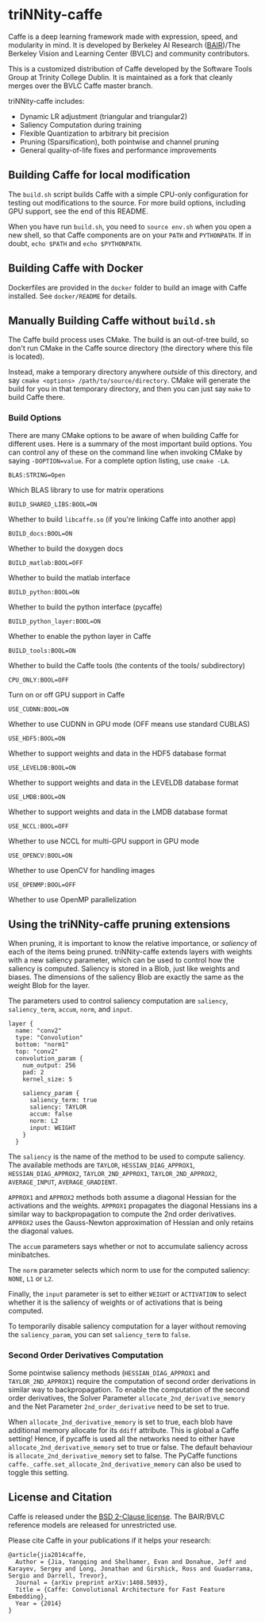 # triNNity-caffe

Caffe is a deep learning framework made with expression, speed, and
modularity in mind. It is developed by Berkeley AI Research
([BAIR](http://bair.berkeley.edu))/The Berkeley Vision and Learning
Center (BVLC) and community contributors.

This is a customized distribution of Caffe developed by the Software
Tools Group at Trinity College Dublin. It is maintained as a fork that
cleanly merges over the BVLC Caffe master branch.

triNNity-caffe includes:

- Dynamic LR adjustment (triangular and triangular2)
- Saliency Computation during training
- Flexible Quantization to arbitrary bit precision
- Pruning (Sparsification), both pointwise and channel pruning
- General quality-of-life fixes and performance improvements

## Building Caffe for local modification

The `build.sh` script builds Caffe with a simple CPU-only configuration
for testing out modifications to the source. For more build options, 
including GPU support, see the end of this README.

When you have run `build.sh`, you need to `source env.sh` when you 
open a new shell, so that Caffe components are on your `PATH` and 
`PYTHONPATH`. If in doubt, `echo $PATH` and `echo $PYTHONPATH`.

## Building Caffe with Docker

Dockerfiles are provided in the `docker` folder to build an image with
Caffe installed. See `docker/README` for details.

## Manually Building Caffe without `build.sh`

The Caffe build process uses CMake. The build is an out-of-tree build,
so don't run CMake in the Caffe source directory (the directory where this
file is located).

Instead, make a temporary directory anywhere *outside* of this directory,
and say `cmake <options> /path/to/source/directory`. CMake will generate
the build for you in that temporary directory, and then you can just say
`make` to build Caffe there.

### Build Options

There are many CMake options to be aware of when building Caffe for different
uses. Here is a summary of the most important build options. You can control
any of these on the command line when invoking CMake by saying
`-DOPTION=value`. For a complete option listing, use `cmake -LA`.

`BLAS:STRING=Open`

Which BLAS library to use for matrix operations

`BUILD_SHARED_LIBS:BOOL=ON`

Whether to build `libcaffe.so` (if you're linking Caffe into another app)

`BUILD_docs:BOOL=ON`

Whether to build the doxygen docs

`BUILD_matlab:BOOL=OFF`

Whether to build the matlab interface

`BUILD_python:BOOL=ON`

Whether to build the python interface (pycaffe)

`BUILD_python_layer:BOOL=ON`

Whether to enable the python layer in Caffe

`BUILD_tools:BOOL=ON`

Whether to build the Caffe tools (the contents of the tools/ subdirectory)

`CPU_ONLY:BOOL=OFF`

Turn on or off GPU support in Caffe

`USE_CUDNN:BOOL=ON`

Whether to use CUDNN in GPU mode (OFF means use standard CUBLAS)

`USE_HDF5:BOOL=ON`

Whether to support weights and data in the HDF5 database format

`USE_LEVELDB:BOOL=ON`

Whether to support weights and data in the LEVELDB database format

`USE_LMDB:BOOL=ON`

Whether to support weights and data in the LMDB database format

`USE_NCCL:BOOL=OFF`

Whether to use NCCL for multi-GPU support in GPU mode

`USE_OPENCV:BOOL=ON`

Whether to use OpenCV for handling images

`USE_OPENMP:BOOL=OFF`

Whether to use OpenMP parallelization

## Using the triNNity-caffe pruning extensions

When pruning, it is important to know the relative importance, or
*saliency* of each of the items being pruned. triNNity-caffe extends
layers with weights with a new saliency parameter, which can be used to
control how the saliency is computed. Saliency is stored in a Blob,
just like weights and biases. The dimensions of the saliency Blob are
exactly the same as the weight Blob for the layer.

The parameters used to control saliency computation are `saliency`,
`saliency_term`, `accum`, `norm`, and `input`.

```
layer {
  name: "conv2"
  type: "Convolution"
  bottom: "norm1"
  top: "conv2"
  convolution_param {
    num_output: 256
    pad: 2
    kernel_size: 5

    saliency_param {
      saliency_term: true
      saliency: TAYLOR
      accum: false
      norm: L2
      input: WEIGHT
    }
  }
```

The `saliency` is the name of the method to be used to compute
saliency. The available methods are  `TAYLOR`,
`HESSIAN_DIAG_APPROX1`, `HESSIAN_DIAG_APPROX2`, `TAYLOR_2ND_APPROX1`,
`TAYLOR_2ND_APPROX2`, `AVERAGE_INPUT`, `AVERAGE_GRADIENT`.

`APPROX1` and `APPROX2` methods both assume a diagonal Hessian for the activations and the weights.  `APPROX1` propagates the diagonal Hessians ins a similar way to backpropagation to compute the 2nd order derivatives.  `APPROX2` uses the Gauss-Newton approximation of Hessian and only retains the diagonal values.

The `accum` parameters says whether or not to accumulate saliency
across minibatches.

The `norm` parameter selects which norm to use for the computed
saliency: `NONE`, `L1` or `L2`.

Finally, the `input` parameter is set to either `WEIGHT` or
`ACTIVATION` to select whether it is the saliency of weights or of
activations that is being computed.

To temporarily disable saliency computation for a layer without
removing the `saliency_param`, you can set `saliency_term` to `false`.

### Second Order Derivatives Computation

Some pointwise saliency methods (`HESSIAN_DIAG_APPROX1` and
`TAYLOR_2ND_APPROX1`) require the computation of second order derivations in
similar way to backpropagation.  To enable the computation of the second order
derivatives, the Solver Parameter `allocate_2nd_derivative_memory` and the Net
Parameter `2nd_order_derivative` need to be set to true.

When `allocate_2nd_derivative_memory` is set to true, each blob have additional
memory allocate for its `ddiff` attribute.  This is global a Caffe setting!
Hence, if pycaffe is used all the networks need to either have
`allocate_2nd_derivative_memory` set to true or false.  The default behaviour
is `allocate_2nd_derivative_memory` set to false.  The PyCaffe functions
`caffe._caffe.set_allocate_2nd_derivative_memory` can also be used to toggle this
setting.

## License and Citation

Caffe is released under the [BSD 2-Clause license](https://github.com/BVLC/caffe/blob/master/LICENSE).
The BAIR/BVLC reference models are released for unrestricted use.

Please cite Caffe in your publications if it helps your research:

    @article{jia2014caffe,
      Author = {Jia, Yangqing and Shelhamer, Evan and Donahue, Jeff and Karayev, Sergey and Long, Jonathan and Girshick, Ross and Guadarrama, Sergio and Darrell, Trevor},
      Journal = {arXiv preprint arXiv:1408.5093},
      Title = {Caffe: Convolutional Architecture for Fast Feature Embedding},
      Year = {2014}
    }
